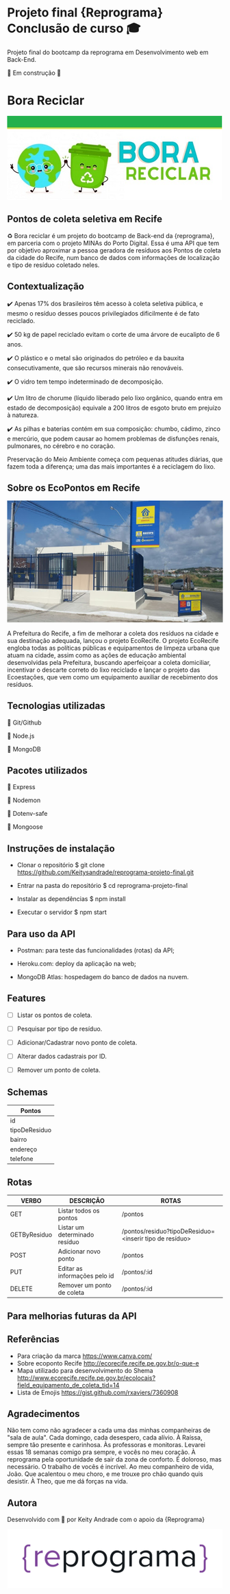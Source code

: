 # Projeto final {Reprograma} Conclusão de curso 🎓

Projeto final do bootcamp da reprograma em Desenvolvimento web em Back-End.

🚧 Em construção 🚧


# Bora Reciclar

![eco](https://github.com/Keitysandrade/reprograma-projeto-final/blob/main/eco.jpg)

## Pontos de coleta seletiva em Recife 
♻️ Bora reciclar é um projeto do bootcamp de Back-end da {reprograma}, em parceria com o projeto MINAs do Porto Digital. 
Essa é uma API que tem por objetivo aproximar a pessoa geradora de resíduos aos Pontos de coleta da cidade do Recife, num banco de dados com informações de localização e tipo de resíduo coletado neles.

## Contextualização

✔️ Apenas 17% dos brasileiros têm acesso à coleta seletiva pública, e mesmo o resíduo desses poucos privilegiados dificilmente é de fato reciclado. 

✔️ 50 kg de papel reciclado evitam o corte de uma árvore de eucalipto de 6 anos.

✔️ O plástico e o metal são originados do petróleo e da bauxita consecutivamente, que são recursos minerais não renováveis.

✔️ O vidro tem tempo indeterminado de decomposição.

✔️ Um litro de chorume (líquido liberado pelo lixo orgânico, quando entra em estado de decomposição) equivale a 200 litros de esgoto bruto em prejuízo à natureza.

✔️ As pilhas e baterias contém em sua composição: chumbo, cádimo, zinco e mercúrio, que podem causar ao homem problemas de disfunções renais, pulmonares, no cérebro e no coração.

Preservação do Meio Ambiente começa com pequenas atitudes diárias, que fazem toda a diferença; uma das mais importantes é a reciclagem do lixo.

## Sobre os EcoPontos em Recife

![eco](https://github.com/Keitysandrade/reprograma-projeto-final/blob/main/unnamed%20(1).jpg)

A Prefeitura do Recife, a fim de melhorar a coleta dos resíduos na cidade e sua destinação adequada, lançou o projeto EcoRecife.
O projeto EcoRecife engloba todas as políticas públicas e equipamentos de limpeza urbana que atuam na cidade, assim como as ações de educação ambiental desenvolvidas pela Prefeitura, buscando aperfeiçoar a coleta domiciliar, incentivar o descarte correto do lixo reciclado e lançar o projeto das Ecoestações, que vem como um equipamento auxiliar de recebimento dos resíduos. 



## Tecnologias utilizadas

🔧 Git/Github

🔧 Node.js

🔧 MongoDB

## Pacotes utilizados

🔧 Express

🔧 Nodemon

🔧 Dotenv-safe

🔧 Mongoose

## Instruções de instalação

* Clonar o repositório
$ git clone https://github.com/Keitysandrade/reprograma-projeto-final.git

* Entrar na pasta do repositório
$ cd reprograma-projeto-final

*  Instalar as dependências
$ npm install

*  Executar o servidor
$ npm start


## Para uso da API

<!--ts-->

* Postman: para teste das funcionalidades (rotas) da API;

* Heroku.com: deploy da aplicação na web;

* MongoDB Atlas: hospedagem do banco de dados na nuvem.


## Features
- [ ] Listar os pontos de coleta.
- [ ] Pesquisar por tipo de resíduo.
- [ ] Adicionar/Cadastrar novo ponto de coleta.
- [ ] Alterar dados cadastrais por ID.
- [ ] Remover um ponto de coleta.


## Schemas

| Pontos        |
| ----------    | 
| id            | 
| tipoDeResiduo | 
| bairro        | 
| endereço      |
| telefone      | 


## Rotas

|  VERBO       |  DESCRIÇÃO                     |     ROTAS                                                       |
| ----------   |  --------------------          |   ----------                                                    |
| GET          | Listar todos os pontos         | /pontos                                                         |
| GETByResiduo | Listar um determinado resíduo  | /pontos/residuo?tipoDeResiduo=<inserir tipo de resíduo>         |
| POST         | Adicionar novo ponto           | /pontos                                                         |
| PUT          | Editar as informações pelo id  | /pontos/:id                                                     |
| DELETE       | Remover um ponto de coleta     | /pontos/:id                          |

## Para melhorias futuras da API

## Referências
* Para criação da marca https://www.canva.com/
* Sobre ecoponto Recife http://ecorecife.recife.pe.gov.br/o-que-e
* Mapa utilizado para desenvolvimento do Shema http://www.ecorecife.recife.pe.gov.br/ecolocais?field_equipamento_de_coleta_tid=14
* Lista de Emojis https://gist.github.com/rxaviers/7360908 

## Agradecimentos

Não tem como não agradecer a cada uma das minhas companheiras de "sala de aula".
Cada domingo, cada desespero, cada alívio.
À Raíssa, sempre  tão presente e carinhosa. 
Às professoras e monitoras. 
Levarei essas 18 semanas comigo pra sempre, e vocês no meu coração. 
À reprograma pela oportunidade de sair da zona de conforto. É doloroso, mas necessário. O trabalho de vocês é incrível. 
Ao meu companheiro de vida, João. Que acalentou o meu choro, e me trouxe pro chão quando quis desistir.
À Theo, que me dá forças na vida. 


## Autora


Desenvolvido com 💜 por Keity Andrade com o apoio da {Reprograma}

![eco](https://github.com/Keitysandrade/reprograma-projeto-final/blob/main/reprograma-fundos-claros.png)



